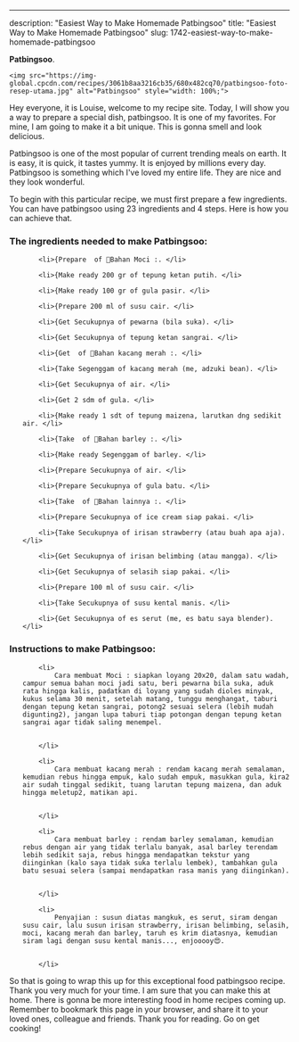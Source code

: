 ---
description: "Easiest Way to Make Homemade Patbingsoo"
title: "Easiest Way to Make Homemade Patbingsoo"
slug: 1742-easiest-way-to-make-homemade-patbingsoo

<p>
	<strong>Patbingsoo</strong>. 
	
</p>
<p>
	
	<img src="https://img-global.cpcdn.com/recipes/3061b8aa3216cb35/680x482cq70/patbingsoo-foto-resep-utama.jpg" alt="Patbingsoo" style="width: 100%;">
	
	
</p>
<p>
	Hey everyone, it is Louise, welcome to my recipe site. Today, I will show you a way to prepare a special dish, patbingsoo. It is one of my favorites. For mine, I am going to make it a bit unique. This is gonna smell and look delicious.
</p>
	
<p>
	
</p>
<p>
	Patbingsoo is one of the most popular of current trending meals on earth. It is easy, it is quick, it tastes yummy. It is enjoyed by millions every day. Patbingsoo is something which I've loved my entire life. They are nice and they look wonderful.
</p>

<p>
To begin with this particular recipe, we must first prepare a few ingredients. You can have patbingsoo using 23 ingredients and 4 steps. Here is how you can achieve that.
</p>

<h3>The ingredients needed to make Patbingsoo:</h3>

<ol>
	
		<li>{Prepare  of 🍡Bahan Moci :. </li>
	
		<li>{Make ready 200 gr of tepung ketan putih. </li>
	
		<li>{Make ready 100 gr of gula pasir. </li>
	
		<li>{Prepare 200 ml of susu cair. </li>
	
		<li>{Get Secukupnya of pewarna (bila suka). </li>
	
		<li>{Get Secukupnya of tepung ketan sangrai. </li>
	
		<li>{Get  of 🍡Bahan kacang merah :. </li>
	
		<li>{Take Segenggam of kacang merah (me, adzuki bean). </li>
	
		<li>{Get Secukupnya of air. </li>
	
		<li>{Get 2 sdm of gula. </li>
	
		<li>{Make ready 1 sdt of tepung maizena, larutkan dng sedikit air. </li>
	
		<li>{Take  of 🍡Bahan barley :. </li>
	
		<li>{Make ready Segenggam of barley. </li>
	
		<li>{Prepare Secukupnya of air. </li>
	
		<li>{Prepare Secukupnya of gula batu. </li>
	
		<li>{Take  of 🍡Bahan lainnya :. </li>
	
		<li>{Prepare Secukupnya of ice cream siap pakai. </li>
	
		<li>{Take Secukupnya of irisan strawberry (atau buah apa aja). </li>
	
		<li>{Get Secukupnya of irisan belimbing (atau mangga). </li>
	
		<li>{Get Secukupnya of selasih siap pakai. </li>
	
		<li>{Prepare 100 ml of susu cair. </li>
	
		<li>{Take Secukupnya of susu kental manis. </li>
	
		<li>{Get Secukupnya of es serut (me, es batu saya blender). </li>
	
</ol>
<p>
	
</p>

<h3>Instructions to make Patbingsoo:</h3>

<ol>
	
		<li>
			Cara membuat Moci : siapkan loyang 20x20, dalam satu wadah, campur semua bahan moci jadi satu, beri pewarna bila suka, aduk rata hingga kalis, padatkan di loyang yang sudah dioles minyak, kukus selama 30 menit, setelah matang, tunggu menghangat, taburi dengan tepung ketan sangrai, potong2 sesuai selera (lebih mudah digunting2), jangan lupa taburi tiap potongan dengan tepung ketan sangrai agar tidak saling menempel.
			
			
		</li>
	
		<li>
			Cara membuat kacang merah : rendam kacang merah semalaman, kemudian rebus hingga empuk, kalo sudah empuk, masukkan gula, kira2 air sudah tinggal sedikit, tuang larutan tepung maizena, dan aduk hingga meletup2, matikan api.
			
			
		</li>
	
		<li>
			Cara membuat barley : rendam barley semalaman, kemudian rebus dengan air yang tidak terlalu banyak, asal barley terendam lebih sedikit saja, rebus hingga mendapatkan tekstur yang diinginkan (kalo saya tidak suka terlalu lembek), tambahkan gula batu sesuai selera (sampai mendapatkan rasa manis yang diinginkan).
			
			
		</li>
	
		<li>
			Penyajian : susun diatas mangkuk, es serut, siram dengan susu cair, lalu susun irisan strawberry, irisan belimbing, selasih, moci, kacang merah dan barley, taruh es krim diatasnya, kemudian siram lagi dengan susu kental manis..., enjooooy😍.
			
			
		</li>
	
</ol>

<p>
	
</p>

<p>
	So that is going to wrap this up for this exceptional food patbingsoo recipe. Thank you very much for your time. I am sure that you can make this at home. There is gonna be more interesting food in home recipes coming up. Remember to bookmark this page in your browser, and share it to your loved ones, colleague and friends. Thank you for reading. Go on get cooking!
</p>
